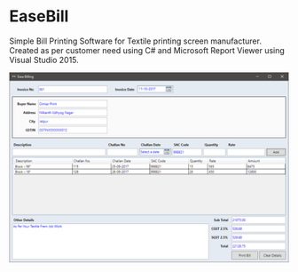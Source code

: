 # EaseBill
Simple Bill Printing Software for Textile printing screen manufacturer.
Created as per customer need using C# and Microsoft Report Viewer using Visual Studio 2015.

![alt text](https://github.com/pruthveshpipaliya/EaseBill/blob/master/Snapshot.png)

